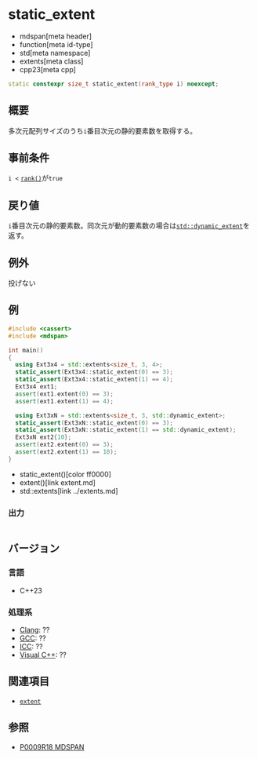 # static_extent
* mdspan[meta header]
* function[meta id-type]
* std[meta namespace]
* extents[meta class]
* cpp23[meta cpp]

```cpp
static constexpr size_t static_extent(rank_type i) noexcept;
```

## 概要
多次元配列サイズのうち`i`番目次元の静的要素数を取得する。


## 事前条件
`i <` [`rank()`](rank.md)が`true`


## 戻り値
`i`番目次元の静的要素数。同次元が動的要素数の場合は[`std::dynamic_extent`](/reference/span/dynamic_extent.md)を返す。


## 例外
投げない


## 例
```cpp example
#include <cassert>
#include <mdspan>

int main()
{
  using Ext3x4 = std::extents<size_t, 3, 4>;
  static_assert(Ext3x4::static_extent(0) == 3);
  static_assert(Ext3x4::static_extent(1) == 4);
  Ext3x4 ext1;
  assert(ext1.extent(0) == 3);
  assert(ext1.extent(1) == 4);

  using Ext3xN = std::extents<size_t, 3, std::dynamic_extent>;
  static_assert(Ext3xN::static_extent(0) == 3);
  static_assert(Ext3xN::static_extent(1) == std::dynamic_extent);
  Ext3xN ext2{10};
  assert(ext2.extent(0) == 3);
  assert(ext2.extent(1) == 10);
}
```
* static_extent()[color ff0000]
* extent()[link extent.md]
* std::extents[link ../extents.md]


### 出力
```
```


## バージョン
### 言語
- C++23

### 処理系
- [Clang](/implementation.md#clang): ??
- [GCC](/implementation.md#gcc): ??
- [ICC](/implementation.md#icc): ??
- [Visual C++](/implementation.md#visual_cpp): ??


## 関連項目
- [`extent`](extent.md)


## 参照
- [P0009R18 MDSPAN](https://www.open-std.org/jtc1/sc22/wg21/docs/papers/2022/p0009r18.html)
